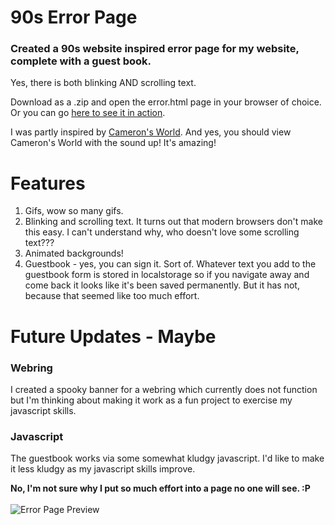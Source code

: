 # 90s Error Page
### Created a 90s website inspired error page for my website, complete with a guest book.
Yes, there is both blinking AND scrolling text.

Download as a .zip and open the error.html page in your browser of choice. Or you can go [here to see it in action](http://raenpayne.com/error.html "Spooky 90s themed 404 page").

I was partly inspired by [Cameron's World](https://www.cameronsworld.net/). And yes, you should view Cameron's World with the sound up! It's amazing!

# Features
1. Gifs, wow so many gifs. 
2. Blinking and scrolling text. It turns out that modern browsers don't make this easy. I can't understand why, who doesn't love some scrolling text???
3. Animated backgrounds! 
4. Guestbook - yes, you can sign it. Sort of.
Whatever text you add to the guestbook form is stored in localstorage so if you navigate away and come back it looks like it's been saved permanently. But it has not, because that seemed like too much effort. 

# Future Updates - Maybe
### Webring
I created a spooky banner for a webring which currently does not function but I'm thinking about making it work as a fun project to exercise my javascript skills. 
### Javascript
The guestbook works via some somewhat kludgy javascript. I'd like to make it less kludgy as my javascript skills improve. 


**No, I'm not sure why I put so much effort into a page no one will see. :P**
<br>
<br>
![Error Page Preview](https://github.com/raenpayne/90s-error-page/blob/main/error%20screenshot.png)
